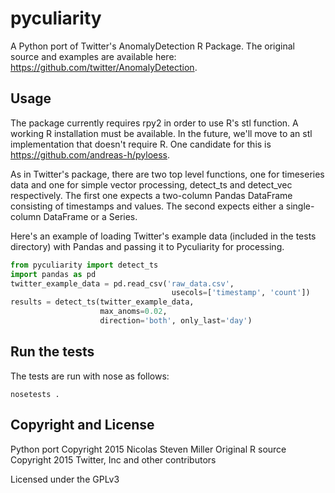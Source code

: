 # pyculiarity
A Python port of Twitter's AnomalyDetection R Package. The original source and examples are available here: https://github.com/twitter/AnomalyDetection.

## Usage

The package currently requires rpy2 in order to use R's stl function. A
working R installation must be available. In the future, we'll move to an
stl implementation that doesn't require R.
One candidate for this is https://github.com/andreas-h/pyloess.

As in Twitter's package, there are two top level functions, one for timeseries data and one for simple vector processing, detect_ts and detect_vec respectively. The first one expects a two-column Pandas DataFrame consisting of timestamps and values. The second expects either a
single-column DataFrame or a Series.

Here's an example of loading Twitter's example data (included in the tests directory) with Pandas and passing it to Pyculiarity for processing.
```python
from pyculiarity import detect_ts
import pandas as pd
twitter_example_data = pd.read_csv('raw_data.csv',
                                    usecols=['timestamp', 'count'])
results = detect_ts(twitter_example_data,
                    max_anoms=0.02,
                    direction='both', only_last='day')
```

## Run the tests
The tests are run with nose as follows:
```
nosetests .
```

## Copyright and License
Python port Copyright 2015 Nicolas Steven Miller
Original R source Copyright 2015 Twitter, Inc and other contributors

Licensed under the GPLv3